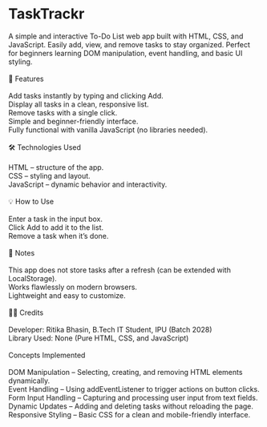# TaskTrackr
A simple and interactive To-Do List web app built with HTML, CSS, and JavaScript.
Easily add, view, and remove tasks to stay organized. Perfect for beginners learning DOM manipulation, event handling, and basic UI styling.
<br><br>
🚀 Features
<br><br>
Add tasks instantly by typing and clicking Add.
<br>
Display all tasks in a clean, responsive list.
<br>
Remove tasks with a single click.
<br>
Simple and beginner-friendly interface.
<br>
Fully functional with vanilla JavaScript (no libraries needed).
<br><br>
🛠️ Technologies Used
<br><br>
HTML – structure of the app.
<br>
CSS – styling and layout.
<br>
JavaScript – dynamic behavior and interactivity.
<br><br>
💡 How to Use
<br><br>
Enter a task in the input box.
<br>
Click Add to add it to the list.
<br>
Remove a task when it’s done.
<br><br>
📝 Notes
<br><br>
This app does not store tasks after a refresh (can be extended with LocalStorage).
<br>
Works flawlessly on modern browsers.
<br>
Lightweight and easy to customize.
<br><br>
👨‍💻 Credits
<br><br>
Developer: Ritika Bhasin, B.Tech IT Student, IPU (Batch 2028)<br>
Library Used: None (Pure HTML, CSS, and JavaScript)
<br><br>
Concepts Implemented
<br><br>
DOM Manipulation – Selecting, creating, and removing HTML elements dynamically.
<br>
Event Handling – Using addEventListener to trigger actions on button clicks.
<br>
Form Input Handling – Capturing and processing user input from text fields.
<br>
Dynamic Updates – Adding and deleting tasks without reloading the page.
<br>
Responsive Styling – Basic CSS for a clean and mobile-friendly interface.

